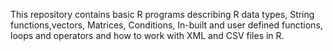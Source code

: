 This repository contains basic R programs describing R data types, String functions,vectors, Matrices, Conditions, In-built and user defined functions, loops and operators and how to work with XML and CSV files in R.

